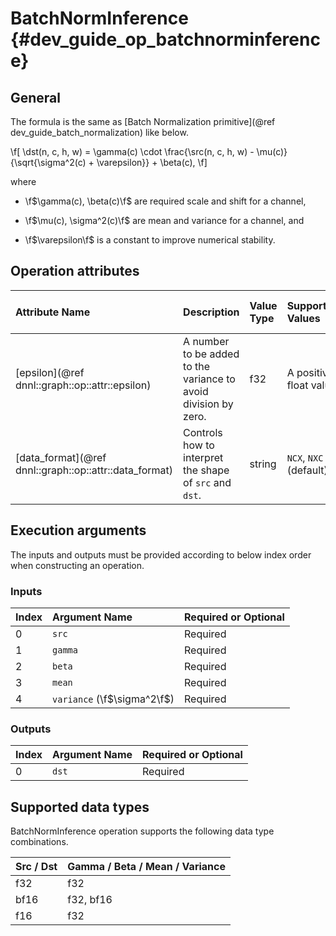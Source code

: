 BatchNormInference {#dev_guide_op_batchnorminference}
=====================================================

## General

The formula is the same as
[Batch Normalization primitive](@ref dev_guide_batch_normalization) like below.

\f[
    \dst(n, c, h, w) =
       \gamma(c) \cdot
       \frac{\src(n, c, h, w) - \mu(c)} {\sqrt{\sigma^2(c) + \varepsilon}}
       + \beta(c),
\f]

where

- \f$\gamma(c), \beta(c)\f$ are required scale and shift for a channel,

- \f$\mu(c), \sigma^2(c)\f$ are mean and variance for a channel, and

- \f$\varepsilon\f$ is a constant to improve numerical stability.

## Operation attributes

| Attribute Name                                         | Description                                                     | Value Type | Supported Values       | Required or Optional |
|:-------------------------------------------------------|:----------------------------------------------------------------|:-----------|:-----------------------|:---------------------|
| [epsilon](@ref dnnl::graph::op::attr::epsilon)         | A number to be added to the variance to avoid division by zero. | f32        | A positive float value | Required             |
| [data_format](@ref dnnl::graph::op::attr::data_format) | Controls how to interpret the shape of `src` and `dst`.         | string     |`NCX`, `NXC` (default)  | Optional             |

## Execution arguments

The inputs and outputs must be provided according to below index order when
constructing an operation.

### Inputs

| Index | Argument Name               | Required or Optional |
|:------|:----------------------------|:---------------------|
| 0     | `src`                       | Required             |
| 1     | `gamma`                     | Required             |
| 2     | `beta`                      | Required             |
| 3     | `mean`                      | Required             |
| 4     | `variance` (\f$\sigma^2\f$) | Required             |

### Outputs

| Index | Argument Name | Required or Optional |
|:------|:--------------|:---------------------|
| 0     | `dst`         | Required             |

## Supported data types

BatchNormInference operation supports the following data type combinations.

| Src / Dst | Gamma / Beta / Mean / Variance |
|:----------|:-------------------------------|
| f32       | f32                            |
| bf16      | f32, bf16                      |
| f16       | f32                            |
